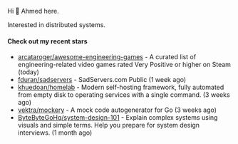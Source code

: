 Hi 👋 Ahmed here.

Interested in distributed systems.

#### Check out my recent stars

- [arcataroger/awesome-engineering-games](https://github.com/arcataroger/awesome-engineering-games) - A curated list of engineering-related video games rated Very Positive or higher on Steam (today)
- [fduran/sadservers](https://github.com/fduran/sadservers) - SadServers.com Public (1 week ago)
- [khuedoan/homelab](https://github.com/khuedoan/homelab) - Modern self-hosting framework, fully automated from empty disk to operating services with a single command. (3 weeks ago)
- [vektra/mockery](https://github.com/vektra/mockery) - A mock code autogenerator for Go (3 weeks ago)
- [ByteByteGoHq/system-design-101](https://github.com/ByteByteGoHq/system-design-101) - Explain complex systems using visuals and simple terms. Help you prepare for system design interviews. (1 month ago)

